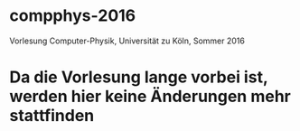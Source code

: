 # compphys-2016
Vorlesung Computer-Physik, Universität zu Köln, Sommer 2016

# Da die Vorlesung lange vorbei ist, werden hier keine Änderungen mehr stattfinden
